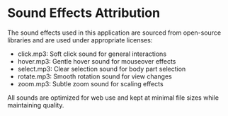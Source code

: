 # Sound Effects Attribution

The sound effects used in this application are sourced from open-source libraries and are used under appropriate licenses:

- click.mp3: Soft click sound for general interactions
- hover.mp3: Gentle hover sound for mouseover effects
- select.mp3: Clear selection sound for body part selection
- rotate.mp3: Smooth rotation sound for view changes
- zoom.mp3: Subtle zoom sound for scaling effects

All sounds are optimized for web use and kept at minimal file sizes while maintaining quality.